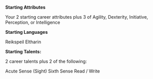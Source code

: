**Starting Attributes** 

Your 2 starting career attributes plus 3 of Agility, Dexterity, Initiative, Perception, or Intelligence

**Starting Languages**

Reikspeil
Eltharin

**Starting Talents:** 

2 career talents plus 2 of the following: 

Acute Sense (Sight)
Sixth Sense
Read / Write